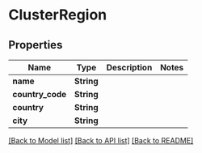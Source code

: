 # ClusterRegion

## Properties

Name | Type | Description | Notes
------------ | ------------- | ------------- | -------------
**name** | **String** |  | 
**country_code** | **String** |  | 
**country** | **String** |  | 
**city** | **String** |  | 

[[Back to Model list]](../README.md#documentation-for-models) [[Back to API list]](../README.md#documentation-for-api-endpoints) [[Back to README]](../README.md)


